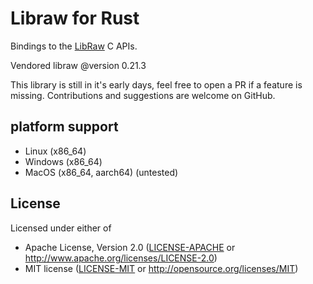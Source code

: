 # Libraw for Rust

Bindings to the [LibRaw](https://github.com/LibRaw/LibRaw) C APIs.

Vendored libraw @version 0.21.3

This library is still in it's early days, feel free to open a PR if a feature is missing.
Contributions and suggestions are welcome on GitHub.
## platform support

* Linux (x86_64)
* Windows (x86_64)
* MacOS (x86_64, aarch64) (untested)

## License

Licensed under either of
 * Apache License, Version 2.0 ([LICENSE-APACHE](LICENSE-APACHE) or http://www.apache.org/licenses/LICENSE-2.0)
 * MIT license ([LICENSE-MIT](LICENSE-MIT) or http://opensource.org/licenses/MIT)
